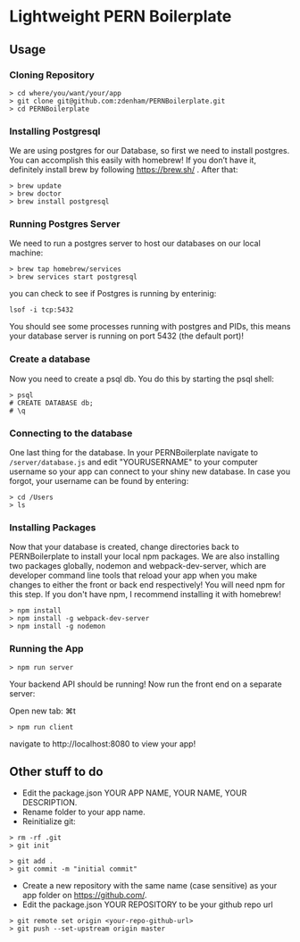 Lightweight PERN Boilerplate
=============================

Usage
--------------------

### Cloning Repository

```
> cd where/you/want/your/app
> git clone git@github.com:zdenham/PERNBoilerplate.git 
> cd PERNBoilerplate 
```

### Installing Postgresql

We are using postgres for our Database, so first we need to install postgres. You can accomplish this easily with homebrew! If you don’t have it, definitely install brew by following https://brew.sh/ . After that:

```
> brew update
> brew doctor
> brew install postgresql
```

### Running Postgres Server

We need to run a postgres server to host our databases on our local machine:

```
> brew tap homebrew/services
> brew services start postgresql
```

you can check to see if Postgres is running by enterinig:

```
lsof -i tcp:5432
```

You should see some processes running with postgres and PIDs, this means your database server is running on port 5432 (the default port)!


### Create a database

Now you need to create a psql db. You do this by starting the psql shell:

```
> psql
# CREATE DATABASE db;
# \q
```

### Connecting to the database

One last thing for the database. In your PERNBoilerplate navigate to ```/server/database.js``` and edit "YOURUSERNAME" to your computer username so your app can connect to your shiny new database. In case you forgot, your username can be found by entering:

```
> cd /Users
> ls
```

### Installing Packages

Now that your database is created, change directories back to PERNBoilerplate to install your local npm packages. We are also installing two packages globally, nodemon and webpack-dev-server, which are developer command line tools that reload your app when you make changes to either the front or back end respectively! You will need npm for this step. If you don't have npm, I recommend installing it with homebrew!

```
> npm install 
> npm install -g webpack-dev-server
> npm install -g nodemon
```

### Running the App

```
> npm run server
```

Your backend API should be running! Now run the front end on a separate server:

Open new tab: ⌘t

```
> npm run client
```

navigate to http://localhost:8080 to view your app!


Other stuff to do
--------------------

* Edit the package.json YOUR APP NAME, YOUR NAME, YOUR DESCRIPTION.
* Rename folder to your app name.
* Reinitialize git:

```
> rm -rf .git
> git init
```
```
> git add .
> git commit -m "initial commit"
```

* Create a new repository with the same name (case sensitive) as your app folder on https://github.com/.
* Edit the package.json YOUR REPOSITORY to be your github repo url

```
> git remote set origin <your-repo-github-url>
> git push --set-upstream origin master
```

